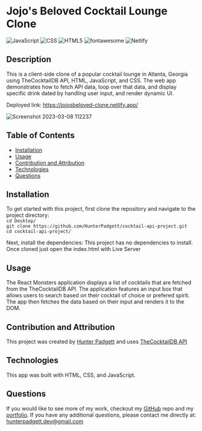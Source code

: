 # Jojo's Beloved Cocktail Lounge Clone

![JavaScript](https://img.shields.io/badge/javascript-%23323330.svg?style=for-the-badge&logo=javascript&logoColor=%23F7DF1E) ![CSS](https://img.shields.io/badge/css3-%231572B6.svg?&style=for-the-badge&logo=css3&logoColor=white) ![HTML5](https://img.shields.io/badge/html5-%23E34F26.svg?style=for-the-badge&logo=html5&logoColor=white) ![fontawesome](https://img.shields.io/badge/font%20awesome-%23339AF0.svg?&style=for-the-badge&logo=font%20awesome&logoColor=white) ![Netlify](https://img.shields.io/badge/netlify-%23000000.svg?style=for-the-badge&logo=netlify&logoColor=#00C7B7)

## Description

This is a client-side clone of a popular cocktail lounge in Atlanta, Georgia using TheCocktailDB API, HTML, JavaScript, and CSS. The web app demonstrates how to fetch API data, loop over that data, and display specific drink dated by handling user input, and render dynamic UI.

Deployed link: https://jojosbeloved-clone.netlify.app/

![Screenshot 2023-03-08 112237](https://user-images.githubusercontent.com/106113692/223774001-49047591-f1ce-444b-a27d-1371ab1a8f61.png)

## Table of Contents

- [Installation](#installation)
- [Usage](#usage)
- [Contribution and Attribution](#contribution-and-attribution)
- [Technologies](#technologies)
- [Questions](#questions)

## Installation

To get started with this project, first clone the repository and navigate to the project directory: <br/>
`cd Desktop/` <br/>
`git clone https://github.com/HunterPadgett/cocktail-api-project.git` <br/>
`cd cocktail-api-project/`

Next, install the dependencies:
This project has no dependencies to install. Once cloned just open the index.html with Live Server

## Usage

The React Monsters application displays a list of cocktails that are fetched from the TheCocktailDB API. The application features an input box that allows users to search based on their cocktail of choice or prefered spirit. The app then fetches the data based on their input and renders it to the DOM.

## Contribution and Attribution

This project was created by [Hunter Padgett](https://hunterpadgett.netlify.app/) and uses [TheCocktailDB API](https://www.thecocktaildb.com/)

## Technologies

This app was built with HTML, CSS, and JavaScript.

## Questions

If you would like to see more of my work, checkout my [GitHub](https://github.com/HunterPadgett) repo and my [portfolio](https://hunterpadgett.netlify.app/). If you have any additional questions, please contact me directly at: hunterpadgett.dev@gmail.com
